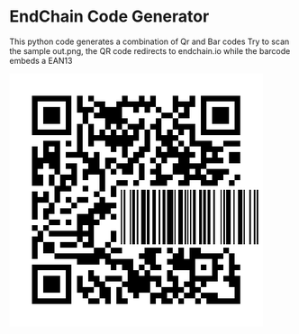 # EndChain Code Generator
This python code generates a combination of Qr and Bar codes
Try to scan the sample out.png, the QR code redirects to endchain.io while the barcode embeds a EAN13

![Alt text](out.png?raw=true "Sample EndChain Code")
